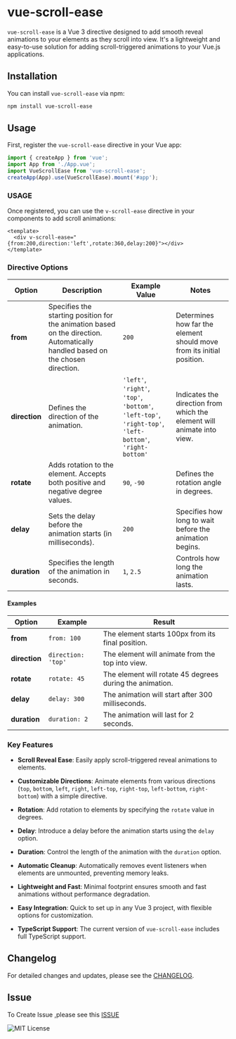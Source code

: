 # vue-scroll-ease

`vue-scroll-ease` is a Vue 3 directive designed to add smooth reveal animations to your elements as they scroll into view. It's a lightweight and easy-to-use solution for adding scroll-triggered animations to your Vue.js applications.

## Installation

You can install `vue-scroll-ease` via npm:

```bash
npm install vue-scroll-ease

```

## Usage

First, register the `vue-scroll-ease` directive in your Vue app:

```javascript
import { createApp } from 'vue';
import App from './App.vue';
import VueScrollEase from 'vue-scroll-ease';
createApp(App).use(VueScrollEase).mount('#app');
```

### USAGE

Once registered, you can use the `v-scroll-ease` directive in your components to add scroll animations:

```vue
<template>
  <div v-scroll-ease="{from:200,direction:'left',rotate:360,delay:200}"></div>
</template>
```

### Directive Options

| **Option**    | **Description**                                                                                   | **Example Value**                | **Notes**                                                  |
|---------------|---------------------------------------------------------------------------------------------------|---------------------------------|------------------------------------------------------------|
| **from**      | Specifies the starting position for the animation based on the direction. Automatically handled based on the chosen direction. | `200`                           | Determines how far the element should move from its initial position. |
| **direction** | Defines the direction of the animation.                                                           | `'left'`, `'right'`, `'top'`, `'bottom'`, `'left-top'`, `'right-top'`, `'left-bottom'`, `'right-bottom'` | Indicates the direction from which the element will animate into view. |
| **rotate**    | Adds rotation to the element. Accepts both positive and negative degree values.                   | `90`, `-90`                     | Defines the rotation angle in degrees.                                |
| **delay**     | Sets the delay before the animation starts (in milliseconds).                                      | `200`                           | Specifies how long to wait before the animation begins.               |
| **duration**  | Specifies the length of the animation in seconds.                                                   | `1`, `2.5`                      | Controls how long the animation lasts.                                  |

#### Examples

| **Option**    | **Example**          | **Result**                                      |
|---------------|----------------------|-------------------------------------------------|
| **from**      | `from: 100`          | The element starts 100px from its final position. |
| **direction** | `direction: 'top'`   | The element will animate from the top into view. |
| **rotate**    | `rotate: 45`         | The element will rotate 45 degrees during the animation. |
| **delay**     | `delay: 300`         | The animation will start after 300 milliseconds. |
| **duration**  | `duration: 2`        | The animation will last for 2 seconds.          |


### Key Features

- **Scroll Reveal Ease**: Easily apply scroll-triggered reveal animations to elements.

- **Customizable Directions**: Animate elements from various directions (`top`, `bottom`, `left`, `right`, `left-top`, `right-top`, `left-bottom`, `right-bottom`) with a simple directive.

- **Rotation**: Add rotation to elements by specifying the `rotate` value in degrees.

- **Delay**: Introduce a delay before the animation starts using the `delay` option.

- **Duration**: Control the length of the animation with the `duration` option.

- **Automatic Cleanup**: Automatically removes event listeners when elements are unmounted, preventing memory leaks.

- **Lightweight and Fast**: Minimal footprint ensures smooth and fast animations without performance degradation.

- **Easy Integration**: Quick to set up in any Vue 3 project, with flexible options for customization.

- **TypeScript Support**: The current version of `vue-scroll-ease` includes full TypeScript support.



## Changelog

For detailed changes and updates, please see the [CHANGELOG](https://github.com/bishwa-shah/vue-scroll-ease/blob/main/CHANGELOG.md).

## Issue
To Create Issue ,please see this [ISSUE](https://github.com/bishwa-shah/vue-scroll-ease/issues)


![MIT License](https://img.shields.io/badge/License-MIT-blue.svg)
